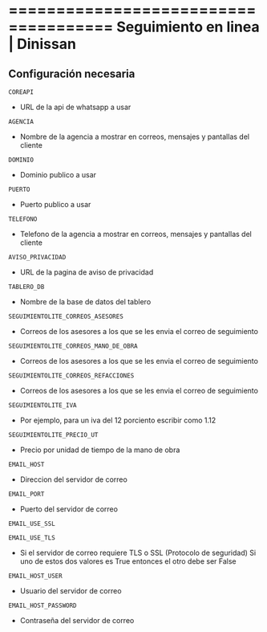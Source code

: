 =====================================
Seguimiento en linea | Dinissan
=====================================

Configuración necesaria
-----------------------

`COREAPI`

- URL de la api de whatsapp a usar

`AGENCIA`

- Nombre de la agencia a mostrar en correos, mensajes y pantallas del cliente

`DOMINIO`

- Dominio publico a usar

`PUERTO`

- Puerto publico a usar

`TELEFONO`

- Telefono de la agencia a mostrar en correos, mensajes y pantallas del cliente

`AVISO_PRIVACIDAD`

- URL de la pagina de aviso de privacidad

`TABLERO_DB`

- Nombre de la base de datos del tablero

`SEGUIMIENTOLITE_CORREOS_ASESORES`

- Correos de los asesores a los que se les envia el correo de seguimiento

`SEGUIMIENTOLITE_CORREOS_MANO_DE_OBRA`

- Correos de los asesores a los que se les envia el correo de seguimiento

`SEGUIMIENTOLITE_CORREOS_REFACCIONES`

- Correos de los asesores a los que se les envia el correo de seguimiento

`SEGUIMIENTOLITE_IVA`

- Por ejemplo, para un iva del 12 porciento escribir como 1.12

`SEGUIMIENTOLITE_PRECIO_UT`

- Precio por unidad de tiempo de la mano de obra

`EMAIL_HOST`

- Direccion del servidor de correo

`EMAIL_PORT`

- Puerto del servidor de correo

`EMAIL_USE_SSL`

`EMAIL_USE_TLS`

- Si el servidor de correo requiere TLS o SSL (Protocolo de seguridad) Si uno de estos dos valores es True entonces el otro debe ser False

`EMAIL_HOST_USER`

- Usuario del servidor de correo

`EMAIL_HOST_PASSWORD`

- Contraseña del servidor de correo
